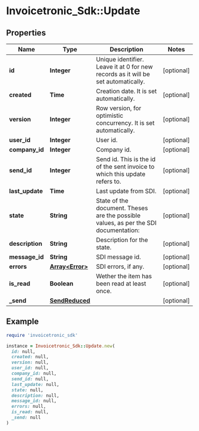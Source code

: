 # Invoicetronic_Sdk::Update

## Properties

| Name | Type | Description | Notes |
| ---- | ---- | ----------- | ----- |
| **id** | **Integer** | Unique identifier. Leave it at 0 for new records as it will be set automatically. | [optional] |
| **created** | **Time** | Creation date. It is set automatically. | [optional] |
| **version** | **Integer** | Row version, for optimistic concurrency. It is set automatically. | [optional] |
| **user_id** | **Integer** | User id. | [optional] |
| **company_id** | **Integer** | Company id. | [optional] |
| **send_id** | **Integer** | Send id. This is the id of the sent invoice to which this update refers to. | [optional] |
| **last_update** | **Time** | Last update from SDI. | [optional] |
| **state** | **String** | State of the document. Theses are the possible values, as per the SDI documentation: | [optional] |
| **description** | **String** | Description for the state. | [optional] |
| **message_id** | **String** | SDI message id. | [optional] |
| **errors** | [**Array&lt;Error&gt;**](Error.md) | SDI errors, if any. | [optional] |
| **is_read** | **Boolean** | Wether the item has been read at least once. | [optional] |
| **_send** | [**SendReduced**](SendReduced.md) |  | [optional] |

## Example

```ruby
require 'invoicetronic_sdk'

instance = Invoicetronic_Sdk::Update.new(
  id: null,
  created: null,
  version: null,
  user_id: null,
  company_id: null,
  send_id: null,
  last_update: null,
  state: null,
  description: null,
  message_id: null,
  errors: null,
  is_read: null,
  _send: null
)
```

